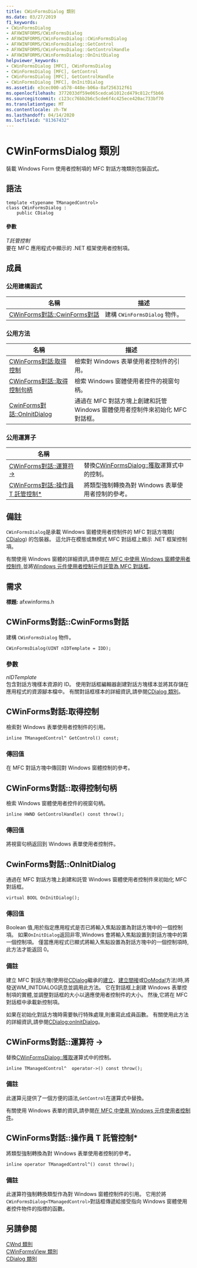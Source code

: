 ```yaml
---
title: CWinFormsDialog 類別
ms.date: 03/27/2019
f1_keywords:
- CWinFormsDialog
- AFXWINFORMS/CWinFormsDialog
- AFXWINFORMS/CWinFormsDialog::CWinFormsDialog
- AFXWINFORMS/CWinFormsDialog::GetControl
- AFXWINFORMS/CWinFormsDialog::GetControlHandle
- AFXWINFORMS/CWinFormsDialog::OnInitDialog
helpviewer_keywords:
- CWinFormsDialog [MFC], CWinFormsDialog
- CWinFormsDialog [MFC], GetControl
- CWinFormsDialog [MFC], GetControlHandle
- CWinFormsDialog [MFC], OnInitDialog
ms.assetid: e3cec000-a578-448e-b06a-8af256312f61
ms.openlocfilehash: 3772033df59e065cedca61012cd479c812cf5b66
ms.sourcegitcommit: c123cc76bb2b6c5cde6f4c425ece420ac733bf70
ms.translationtype: MT
ms.contentlocale: zh-TW
ms.lasthandoff: 04/14/2020
ms.locfileid: "81367432"
---
```

# <a name="cwinformsdialog-class"></a>CWinFormsDialog 類別

裝載 Windows Form 使用者控制項的 MFC 對話方塊類別包裝函式。

## <a name="syntax"></a>語法

```
template <typename TManagedControl>
class CWinFormsDialog :
    public CDialog
```

#### <a name="parameters"></a>參數

*T託管控制*<br/>
要在 MFC 應用程式中顯示的 .NET 框架使用者控制項。

## <a name="members"></a>成員

### <a name="public-constructors"></a>公用建構函式

|名稱|描述|
|----------|-----------------|
|[CWinForms對話::CwinForms對話](#cwinformsdialog)|建構 `CWinFormsDialog` 物件。|

### <a name="public-methods"></a>公用方法

|名稱|描述|
|----------|-----------------|
|[CWinForms對話:取得控制](#getcontrol)|檢索對 Windows 表單使用者控制件的引用。|
|[CWinForms對話::取得控制句柄](#getcontrolhandle)|檢索 Windows 窗體使用者控件的視窗句柄。|
|[CwinForms對話::OnInitDialog](#oninitdialog)|通過在 MFC 對話方塊上創建和託管 Windows 窗體使用者控制件來初始化 MFC 對話框。|

### <a name="public-operators"></a>公用運算子

|名稱||
|----------|-|
|[CWinForms對話::運算符 -&gt;](#operator_-_gt)|替換[CWinFormsDialog::獲取](#getcontrol)運算式中的控制。|
|[CWinForms對話::操作員 T 託管控制*](#operator-tmanagedcontrol-hat)|將類型強制轉換為對 Windows 表單使用者控制的參考。|

## <a name="remarks"></a>備註

`CWinFormsDialog`是承載 Windows 窗體使用者控制件的 MFC 對話方塊類[( CDialog](../../mfc/reference/cdialog-class.md)) 的包裝器。 這允許在模態或無模式 MFC 對話框上顯示 .NET 框架控制項。

有關使用 Windows 窗體的詳細資訊,請參閱[在 MFC 中使用 Windows 窗體使用者控制件](../../dotnet/using-a-windows-form-user-control-in-mfc.md),並將[Windows 元件使用者控制元件託管為 MFC 對話框](../../dotnet/hosting-a-windows-form-user-control-as-an-mfc-dialog-box.md)。

## <a name="requirements"></a>需求

**標題:** afxwinforms.h

## <a name="cwinformsdialogcwinformsdialog"></a><a name="cwinformsdialog"></a>CWinForms對話::CwinForms對話

建構 `CWinFormsDialog` 物件。

```
CWinFormsDialog(UINT nIDTemplate = IDD);
```

### <a name="parameters"></a>參數

*nIDTemplate*<br/>
包含對話方塊樣本資源的 ID。 使用對話框編輯器創建對話方塊樣本並將其存儲在應用程式的資源腳本檔中。 有關對話框樣本的詳細資訊,請參閱[CDialog 類別](../../mfc/reference/cdialog-class.md)。

## <a name="cwinformsdialoggetcontrol"></a><a name="getcontrol"></a>CWinForms對話:取得控制

檢索對 Windows 表單使用者控制件的引用。

```
inline TManagedControl^ GetControl() const;
```

### <a name="return-value"></a>傳回值

在 MFC 對話方塊中傳回對 Windows 窗體控制的參考。

## <a name="cwinformsdialoggetcontrolhandle"></a><a name="getcontrolhandle"></a>CWinForms對話::取得控制句柄

檢索 Windows 窗體使用者控件的視窗句柄。

```
inline HWND GetControlHandle() const throw();
```

### <a name="return-value"></a>傳回值

將視窗句柄返回到 Windows 表單使用者控制件。

## <a name="cwinformsdialogoninitdialog"></a><a name="oninitdialog"></a>CwinForms對話::OnInitDialog

通過在 MFC 對話方塊上創建和託管 Windows 窗體使用者控制件來初始化 MFC 對話框。

```
virtual BOOL OnInitDialog();
```

### <a name="return-value"></a>傳回值

Boolean 值,用於指定應用程式是否已將輸入焦點設置為對話方塊中的一個控制項。 如果`OnInitDialog`返回非零,Windows 會將輸入焦點設置到對話方塊中的第一個控制項。 僅當應用程式已顯式將輸入焦點設置為對話方塊中的一個控制項時,此方法才能返回 0。

### <a name="remarks"></a>備註

建立 MFC 對話方塊(使用從[CDialog](../../mfc/reference/cdialog-class.md)繼承的[建立](../../mfc/reference/cdialog-class.md#create)、[建立間接](../../mfc/reference/cdialog-class.md#createindirect)或[DoModal](../../mfc/reference/cdialog-class.md#domodal)方法)時,將發送WM_INITDIALOG訊息並調用此方法。 它在對話框上創建 Windows 表單控制項的實體,並調整對話框的大小以適應使用者控制件的大小。 然後,它將在 MFC 對話框中承載新控制項。

如果在初始化對話方塊時需要執行特殊處理,則重寫此成員函數。 有關使用此方法的詳細資訊,請參閱[CDialog:onInitDialog](../../mfc/reference/cdialog-class.md#oninitdialog)。

## <a name="cwinformsdialogoperator--gt"></a><a name="operator_-_gt"></a>CWinForms對話::運算符 -&gt;

替換[CWinFormsDialog::獲取](#getcontrol)運算式中的控制。

```
inline TManagedControl^  operator->() const throw();
```

### <a name="remarks"></a>備註

此運算元提供了一個方便的語法,`GetControl`在運算式中替換。

有關使用 Windows 表單的資訊,請參閱[在 MFC 中使用 Windows 元件使用者控制件](../../dotnet/using-a-windows-form-user-control-in-mfc.md)。

## <a name="cwinformsdialogoperator-tmanagedcontrol"></a><a name="operator-tmanagedcontrol-hat"></a>CWinForms對話::操作員 T 託管控制*

將類型強制轉換為對 Windows 表單使用者控制的參考。

```
inline operator TManagedControl^() const throw();
```

### <a name="remarks"></a>備註

此運算符強制轉換類型作為對 Windows 窗體控制件的引用。 它用於將`CWinFormsDialog<TManagedControl>`對話框傳遞給接受指向 Windows 窗體使用者控件物件的指標的函數。

## <a name="see-also"></a>另請參閱

[CWnd 類別](../../mfc/reference/cwnd-class.md)<br/>
[CWinFormsView 類別](../../mfc/reference/cwinformsview-class.md)<br/>
[CDialog 類別](../../mfc/reference/cdialog-class.md)
